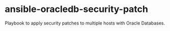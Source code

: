 # ansible-oracledb-security-patch
Playbook to apply security patches to multiple hosts with Oracle Databases.
